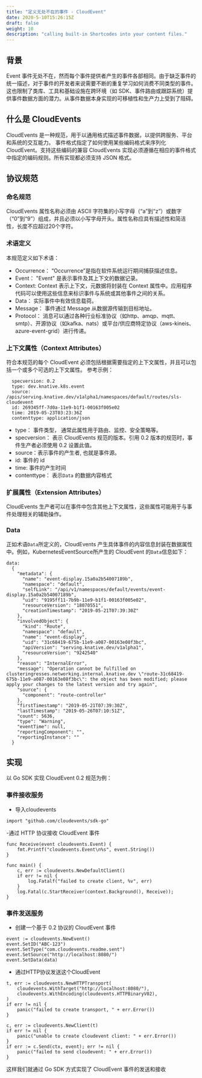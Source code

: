 ```yaml
---
title: "定义无处不在的事件 - CloudEvent"
date: 2020-5-10T15:26:15Z
draft: false
weight: 10
description: "calling built-in Shortcodes into your content files."
---
```


## 背景
Event 事件无处不在，然而每个事件提供者产生的事件各部相同。由于缺乏事件的统一描述，对于事件的开发者来说需要不断的重复学习如何消费不同类型的事件。这也限制了类库、工具和基础设施在跨环境（如 SDK、事件路由或跟踪系统）提供事件数据方面的潜力。从事件数据本身实现的可移植性和生产力上受到了阻碍。
## 什么是 CloudEvents
CloudEvents 是一种规范，用于以通用格式描述事件数据，以提供跨服务、平台和系统的交互能力。
事件格式指定了如何使用某些编码格式来序列化 CloudEvent。支持这些编码的兼容 CloudEvents 实现必须遵循在相应的事件格式中指定的编码规则。所有实现都必须支持 JSON 格式。

## 协议规范
### 命名规范
CloudEvents 属性名称必须由 ASCII 字符集的小写字母（“a”到“z”）或数字（“0”到“9”）组成，并且必须以小写字母开头。属性名称应具有描述性和简洁性，长度不应超过20个字符。
### 术语定义
本规范定义如下术语：
- Occurrence： “Occurrence”是指在软件系统运行期间捕获描述信息。
- Event： "Event" 是表示事件及其上下文的数据记录。
- Context:  Context 表示上下文，元数据将封装在 Context 属性中。应用程序代码可以使用这些信息来标识事件与系统或其他事件之间的关系。
- Data： 实际事件中有效信息载荷。
- Message： 事件通过 Message 从数据源传输到目标地址。
- Protocol： 消息可以通过各种行业标准协议（如http、amqp、mqtt、smtp）、开源协议（如kafka、nats）或平台/供应商特定协议（aws-kineis、azure-event-grid）进行传递。

### 上下文属性（Context Attributes）
符合本规范的每个 CloudEvent 必须包括根据需要指定的上下文属性，并且可以包括一个或多个可选的上下文属性。
参考示例：

```
  specversion: 0.2
  type: dev.knative.k8s.event
  source: /apis/serving.knative.dev/v1alpha1/namespaces/default/routes/sls-cloudevent
  id: 269345ff-7d0a-11e9-b1f1-00163f005e02
  time: 2019-05-23T03:23:36Z
  contenttype: application/json
```
- type： 事件类型， 通常此属性用于路由、监控、安全策略等。
- specversion： 表示 CloudEvents 规范的版本。引用 0.2 版本的规范时，事件生产者必须使用 0.2 设置此值。
- source：表示事件的产生者, 也就是事件源。
- id: 事件的 id
- time: 事件的产生时间
- contenttype： 表示`Data` 的数据内容格式
### 扩展属性（Extension Attributes）
CloudEvents 生产者可以在事件中包含其他上下文属性，这些属性可能用于与事件处理相关的辅助操作。
### Data
正如术语`Data`所定义的，CloudEvents 产生具体事件的内容信息封装在数据属性中。例如，KubernetesEventSource所产生的 CloudEvent 的`Data`信息如下：

```
data:
  {
    "metadata": {
      "name": "event-display.15a0a2b54007189b",
      "namespace": "default",
      "selfLink": "/api/v1/namespaces/default/events/event-display.15a0a2b54007189b",
      "uid": "9195ff11-7b9b-11e9-b1f1-00163f005e02",
      "resourceVersion": "18070551",
      "creationTimestamp": "2019-05-21T07:39:30Z"
    },
    "involvedObject": {
      "kind": "Route",
      "namespace": "default",
      "name": "event-display",
      "uid": "31c68419-675b-11e9-a087-00163e08f3bc",
      "apiVersion": "serving.knative.dev/v1alpha1",
      "resourceVersion": "9242540"
    },
    "reason": "InternalError",
    "message": "Operation cannot be fulfilled on clusteringresses.networking.internal.knative.dev \"route-31c68419-675b-11e9-a087-00163e08f3bc\": the object has been modified; please apply your changes to the latest version and try again",
    "source": {
      "component": "route-controller"
    },
    "firstTimestamp": "2019-05-21T07:39:30Z",
    "lastTimestamp": "2019-05-26T07:10:51Z",
    "count": 5636,
    "type": "Warning",
    "eventTime": null,
    "reportingComponent": "",
    "reportingInstance": ""
  }
```
## 实现
以 Go SDK 实现 CloudEvent 0.2 规范为例：
### 事件接收服务
- 导入cloudevents

```
import "github.com/cloudevents/sdk-go"
```
-通过 HTTP 协议接收 CloudEvent 事件

```
func Receive(event cloudevents.Event) {
    fmt.Printf("cloudevents.Event\n%s", event.String())
}

func main() {
	c, err := cloudevents.NewDefaultClient()
	if err != nil {
		log.Fatalf("failed to create client, %v", err)
	}
	log.Fatal(c.StartReceiver(context.Background(), Receive));
}
```
### 事件发送服务
- 创建一个基于  0.2 协议的 CloudEvent 事件

```
event := cloudevents.NewEvent()
event.SetID("ABC-123")
event.SetType("com.cloudevents.readme.sent")
event.SetSource("http://localhost:8080/")
event.SetData(data)
```
- 通过HTTP协议发送这个CloudEvent

```
t, err := cloudevents.NewHTTPTransport(
	cloudevents.WithTarget("http://localhost:8080/"),
	cloudevents.WithEncoding(cloudevents.HTTPBinaryV02),
)
if err != nil {
	panic("failed to create transport, " + err.Error())
}

c, err := cloudevents.NewClient(t)
if err != nil {
	panic("unable to create cloudevent client: " + err.Error())
}
if err := c.Send(ctx, event); err != nil {
	panic("failed to send cloudevent: " + err.Error())
}
```

这样我们就通过 Go SDK 方式实现了 CloudEvent 事件的发送和接收


